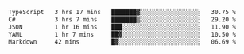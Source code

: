 <!--START_SECTION:waka-->

```txt
TypeScript   3 hrs 17 mins   ███████▓░░░░░░░░░░░░░░░░░   30.75 %
C#           3 hrs 7 mins    ███████▒░░░░░░░░░░░░░░░░░   29.20 %
JSON         1 hr 16 mins    ███░░░░░░░░░░░░░░░░░░░░░░   11.90 %
YAML         1 hr 7 mins     ██▓░░░░░░░░░░░░░░░░░░░░░░   10.50 %
Markdown     42 mins         █▓░░░░░░░░░░░░░░░░░░░░░░░   06.69 %
```

<!--END_SECTION:waka-->